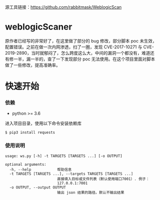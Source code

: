 源工具链接：https://github.com/rabbitmask/WeblogicScan

# weblogicScaner

原作者已经写的非常好了，在这里做了部分的 bug 修改，部分脚本 poc 未生效，配置错误。之前在做一次内网渗透，扫了一圈，发现 CVE-2017-10271 与 CVE-2019-2890，当时就郁闷了，怎么跨度这么大，中间的漏洞一个都没有，难道还有修一半，漏一半的，查了一下发现部分 poc 无法使用。在这个项目里面对脚本做了一些修改，提高准确率。

# 快速开始

### 依赖

+ python >= 3.6

进入项目目录，使用以下命令安装依赖库

```
$ pip3 install requests
```

### 使用说明

```
usage: ws.py [-h] -t TARGETS [TARGETS ...] [-o OUTPUT]

optional arguments:
  -h, --help            帮助信息
  -t TARGETS [TARGETS ...], --targets TARGETS [TARGETS ...]
                        直接填入目标或文件列表（默认使用端口7001）. 例子：
                        127.0.0.1:7001
  -o OUTPUT, --output OUTPUT
                        输出 json 结果的路径。默认不输出结果
```